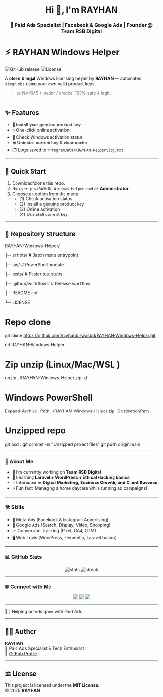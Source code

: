 

<h1 align="center">Hi 👋, I'm RAYHAN</h1>
<h3 align="center">🚀 Paid Ads Specialist | Facebook & Google Ads | Founder @ Team RSB Digital</h3>


# ⚡ RAYHAN Windows Helper

![GitHub release](https://img.shields.io/github/v/release/rayhanbiswasbd/RAYHAN-Windows-Helper?style=for-the-badge)
![License](https://img.shields.io/badge/license-MIT-green?style=for-the-badge)

A **clean & legal** Windows licensing helper by **RAYHAN** — automates `slmgr.vbs` using your own valid product keys.  
> ⚖️ No KMS / loader / cracks. 100% safe & legit.

---

## ✨ Features
- 🔑 Install your genuine product key
- ⚡ One-click online activation
- 📜 Check Windows activation status
- 🗑️ Uninstall current key & clear cache
- 🗂️ Logs saved to `%ProgramData%\RAYHAN-Helper\log.txt`

---

## 🚀 Quick Start
1. Download/clone this repo.
2. Run `scripts/RAYHAN_Windows_Helper.cmd` as **Administrator**.
3. Choose an option from the menu:
   - (1) Check activation status  
   - (2) Install a genuine product key  
   - (3) Online activation  
   - (4) Uninstall current key  

---

## 📂 Repository Structure
RAYHAN-Windows-Helper/

├─ scripts/ # Batch menu entrypoint

├─ src/ # PowerShell module

├─ tests/ # Pester test stubs

├─ .github/workflows/ # Release workflow

├─ README.md

└─ LICENSE


# Repo clone 
git clone https://github.com/rayhanbiswasbd/RAYHAN-Windows-Helper.git

cd RAYHAN-Windows-Helper

# Zip unzip (Linux/Mac/WSL )
unzip ../RAYHAN-Windows-Helper.zip -d .

# Windows  PowerShell
Expand-Archive -Path ../RAYHAN-Windows-Helper.zip -DestinationPath .

# Unzipped repo
git add .
git commit -m "Unzipped project files"
git push origin main

---

### 💫 About Me
- 🔭 I’m currently working on **Team RSB Digital**
- 🌱 Learning **Laravel + WordPress + Ethical Hacking basics**
- 💡 Interested in **Digital Marketing, Business Growth, and Client Success**
- ⚡ Fun fact: Managing a home daycare while running ad campaigns!

---

### 🛠️ Skills
- 🎯 Meta Ads (Facebook & Instagram Advertising)  
- 🔑 Google Ads (Search, Display, Video, Shopping)  
- 📈 Conversion Tracking (Pixel, GA4, GTM)  
- 🖥️ Web Tools (WordPress, Elementor, Laravel basics)  

---

### 📊 GitHub Stats
<p align="center">
  <img src="https://github-readme-stats.vercel.app/api?username=rayhanbiswasbd&show_icons=true&theme=tokyonight" alt="stats" />
  <img src="https://github-readme-streak-stats.herokuapp.com/?user=rayhanbiswasbd&theme=tokyonight" alt="streak" />
</p>

---

### 🌐 Connect with Me
<p align="center">
<a href="https://www.facebook.com/rayhanbiswasbd" target="_blank"><img src="https://img.shields.io/badge/Facebook-%231877F2.svg?logo=Facebook&logoColor=white" /></a>
<a href="https://www.linkedin.com/in/rayhanbiswasbd" target="_blank"><img src="https://img.shields.io/badge/LinkedIn-%230077B5.svg?logo=linkedin&logoColor=white" /></a>
<a href="mailto:work404rayhan@gmail.com"><img src="https://img.shields.io/badge/Gmail-D14836?logo=gmail&logoColor=white" /></a>
</p>

---

💬 | Helping brands grow with Paid Ads




---

## 🧑‍💻 Author
**RAYHAN**  
🚀 Paid Ads Specialist & Tech Enthusiast  
🔗 [GitHub Profile](https://github.com/rayhanbiswasbd)

---

## ⚖️ License
This project is licensed under the **MIT License**.  
© 2025 **RAYHAN**
